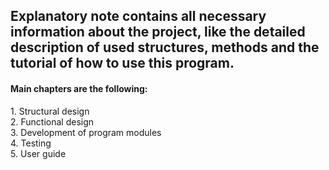 <h2>Explanatory note contains all necessary information about the project, like the detailed description of used structures, methods and the tutorial of how to use this program.</h2>
<h4>Main chapters are the following:</h4>
1. Structural design<br>
2. Functional design<br>
3. Development of program modules<br>
4. Testing<br>
5. User guide<br>
</h4>

